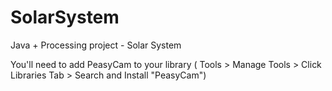 # SolarSystem
Java + Processing project - Solar System


You'll need to add PeasyCam to your library ( Tools > Manage Tools > Click Libraries Tab > Search and Install "PeasyCam")
